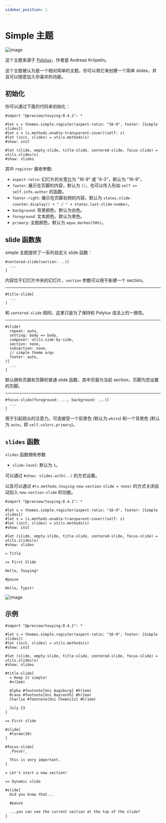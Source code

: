 ```yaml
---
sidebar_position: 1
---
```


# Simple 主题

![image](https://github.com/touying-typ/touying/assets/34951714/83d5295e-f961-4ffd-bc56-a7049848d408)

这个主题来源于 [Polylux](https://polylux.dev/book/themes/gallery/simple.html)，作者是 Andreas Kröpelin。

这个主题被认为是一个相对简单的主题，你可以用它来创建一个简单 slides，并且可以随意加入你喜欢的功能。


## 初始化

你可以通过下面的代码来初始化：

```typst
#import "@preview/touying:0.4.1": *

#let s = themes.simple.register(aspect-ratio: "16-9", footer: [Simple slides])
#let s = (s.methods.enable-transparent-cover)(self: s)
#let (init, slides) = utils.methods(s)
#show: init

#let (slide, empty-slide, title-slide, centered-slide, focus-slide) = utils.slides(s)
#show: slides
```

其中 `register` 接收参数:

- `aspect-ratio`: 幻灯片的长宽比为 "16-9" 或 "4-3"，默认为 "16-9"。
- `footer`: 展示在页脚的内容，默认为 `[]`，也可以传入形如 `self => self.info.author` 的函数。
- `footer-right`: 展示在页脚右侧的内容，默认为 `states.slide-counter.display() + " / " + states.last-slide-number`。
- `background`: 背景颜色，默认为白色。
- `foreground`: 文本颜色，默认为黑色。
- `primary`: 主题颜色，默认为 `aqua.darken(50%)`。


## slide 函数族

simple 主题提供了一系列自定义 slide 函数：

```typst
#centered-slide(section: ..)[
  ...
]
```
内容位于幻灯片中央的幻灯片，`section` 参数可以用于新建一个 section。

---

```typst
#title-slide[
  ...
]
```

和 `centered-slide` 相同，这里只是为了保持和 Polylux 语法上的一致性。

---

```typst
#slide(
  repeat: auto,
  setting: body => body,
  composer: utils.side-by-side,
  section: none,
  subsection: none,
  // simple theme args
  footer: auto,
)[
  ...
]
```
默认拥有页眉和页脚的普通 slide 函数，其中页眉为当前 section，页脚为您设置的页脚。

---

```typst
#focus-slide(foreground: ..., background: ...)[
  ...
]
```
用于引起观众的注意力。可选接受一个前景色 (默认为 `white`) 和一个背景色 (默认为 `auto`，即 `self.colors.primary`)。


## `slides` 函数

`slides` 函数拥有参数

- `slide-level`: 默认为 `1`。

可以通过 `#show: slides.with(..)` 的方式设置。

以及可以通过 `#(s.methods.touying-new-section-slide = none)` 的方式关闭自动加入 `new-section-slide` 的功能。

```typst
#import "@preview/touying:0.4.1": *

#let s = themes.simple.register(aspect-ratio: "16-9", footer: [Simple slides])
#let s = (s.methods.enable-transparent-cover)(self: s)
#let (init, slides) = utils.methods(s)
#show: init

#let (slide, empty-slide, title-slide, centered-slide, focus-slide) = utils.slides(s)
#show: slides

= Title

== First Slide

Hello, Touying!

#pause

Hello, Typst!
```

![image](https://github.com/touying-typ/touying/assets/34951714/2c599bd1-6250-497f-a65b-f19ae02a16cb)


## 示例

```typst
#import "@preview/touying:0.4.1": *

#let s = themes.simple.register(aspect-ratio: "16-9", footer: [Simple slides])
#let (init, slides) = utils.methods(s)
#show: init

#let (slide, empty-slide, title-slide, centered-slide, focus-slide) = utils.slides(s)
#show: slides

#title-slide[
  = Keep it simple!
  #v(2em)

  Alpha #footnote[Uni Augsburg] #h(1em)
  Bravo #footnote[Uni Bayreuth] #h(1em)
  Charlie #footnote[Uni Chemnitz] #h(1em)

  July 23
]

== First slide

#slide[
  #lorem(20)
]

#focus-slide[
  _Focus!_

  This is very important.
]

= Let's start a new section!

== Dynamic slide

#slide[
  Did you know that...

  #pause

  ...you can see the current section at the top of the slide?
]
```

